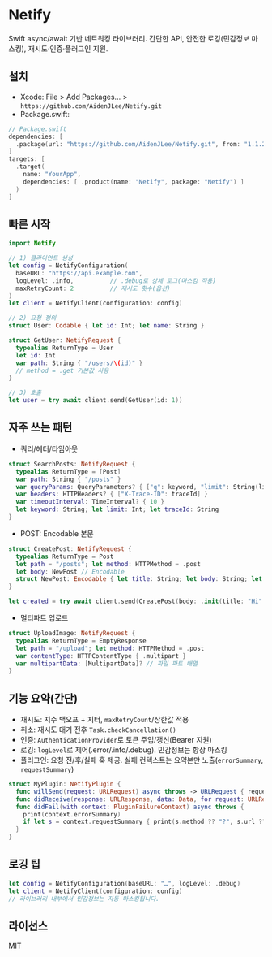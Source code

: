 # Netify

Swift async/await 기반 네트워킹 라이브러리. 간단한 API, 안전한 로깅(민감정보 마스킹), 재시도·인증·플러그인 지원.

## 설치

- Xcode: File > Add Packages... > `https://github.com/AidenJLee/Netify.git`
- Package.swift:

```swift
// Package.swift
dependencies: [
  .package(url: "https://github.com/AidenJLee/Netify.git", from: "1.1.2"),
]
targets: [
  .target(
    name: "YourApp",
    dependencies: [ .product(name: "Netify", package: "Netify") ]
  )
]
```

## 빠른 시작

```swift
import Netify

// 1) 클라이언트 생성
let config = NetifyConfiguration(
  baseURL: "https://api.example.com",
  logLevel: .info,          // .debug로 상세 로그(마스킹 적용)
  maxRetryCount: 2          // 재시도 횟수(옵션)
)
let client = NetifyClient(configuration: config)

// 2) 요청 정의
struct User: Codable { let id: Int; let name: String }

struct GetUser: NetifyRequest {
  typealias ReturnType = User
  let id: Int
  var path: String { "/users/\(id)" }
  // method = .get 기본값 사용
}

// 3) 호출
let user = try await client.send(GetUser(id: 1))
```

## 자주 쓰는 패턴

- 쿼리/헤더/타임아웃

```swift
struct SearchPosts: NetifyRequest {
  typealias ReturnType = [Post]
  var path: String { "/posts" }
  var queryParams: QueryParameters? { ["q": keyword, "limit": String(limit)] }
  var headers: HTTPHeaders? { ["X-Trace-ID": traceId] }
  var timeoutInterval: TimeInterval? { 10 }
  let keyword: String; let limit: Int; let traceId: String
}
```

- POST: Encodable 본문

```swift
struct CreatePost: NetifyRequest {
  typealias ReturnType = Post
  let path = "/posts"; let method: HTTPMethod = .post
  let body: NewPost // Encodable
  struct NewPost: Encodable { let title: String; let body: String; let userId: Int }
}

let created = try await client.send(CreatePost(body: .init(title: "Hi", body: "Hello", userId: 1)))
```

- 멀티파트 업로드

```swift
struct UploadImage: NetifyRequest {
  typealias ReturnType = EmptyResponse
  let path = "/upload"; let method: HTTPMethod = .post
  var contentType: HTTPContentType { .multipart }
  var multipartData: [MultipartData]? // 파일 파트 배열
}
```

## 기능 요약(간단)

- 재시도: 지수 백오프 + 지터, `maxRetryCount`/상한값 적용
- 취소: 재시도 대기 전후 `Task.checkCancellation()`
- 인증: `AuthenticationProvider`로 토큰 주입/갱신(Bearer 지원)
- 로깅: `logLevel`로 제어(.error/.info/.debug). 민감정보는 항상 마스킹
- 플러그인: 요청 전/후/실패 훅 제공. 실패 컨텍스트는 요약본만 노출(`errorSummary`, `requestSummary`)

```swift
struct MyPlugin: NetifyPlugin {
  func willSend(request: URLRequest) async throws -> URLRequest { request }
  func didReceive(response: URLResponse, data: Data, for request: URLRequest) async throws {}
  func didFail(with context: PluginFailureContext) async throws {
    print(context.errorSummary)
    if let s = context.requestSummary { print(s.method ?? "?", s.url ?? "?") }
  }
}
```

## 로깅 팁

```swift
let config = NetifyConfiguration(baseURL: "…", logLevel: .debug)
let client = NetifyClient(configuration: config)
// 라이브러리 내부에서 민감정보는 자동 마스킹됩니다.
```

## 라이선스

MIT


